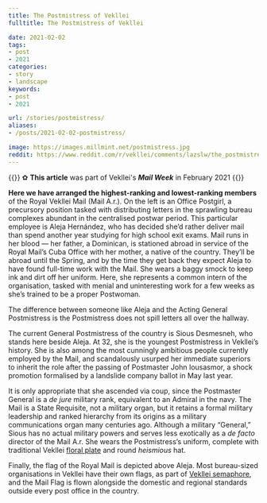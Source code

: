 ```yaml
---
title: The Postmistress of Vekllei
fulltitle: The Postmistress of Vekllei

date: 2021-02-02
tags:
- post
- 2021
categories:
- story
- landscape
keywords:
- post
- 2021

url: /stories/postmistress/
aliases:
- /posts/2021-02-02-postmistress/

image: https://images.millmint.net/postmistress.jpg
reddit: https://www.reddit.com/r/vekllei/comments/lazslw/the_postmistress_of_vekllei/
---
```


{{<hint>}}
✿ **This article** was part of Vekllei's ***Mail Week*** in February 2021
{{</hint>}}

**Here we have arranged the highest-ranking and lowest-ranking members** of the Royal Vekllei Mail (Mail A.r.). On the left is an Office Postgirl, a precursory position tasked with distributing letters in the sprawling bureau complexes abundant in the centralised postwar period. This particular employee is Aleja Hernández, who has decided she’d rather deliver mail than spend another year studying for high school exit exams. Mail runs in her blood — her father, a Dominican, is stationed abroad in service of the Royal Mail’s Cuba Office with her mother, a native of the country. They’ll be abroad until the Spring, and by the time they get back they expect Aleja to have found full-time work with the Mail. She wears a baggy smock to keep ink and dirt off her uniform. Here, she represents a common intern of the organisation, tasked with menial and uninteresting work for a few weeks as she’s trained to be a proper Postwoman.

The difference between someone like Aleja and the Acting General Postmistress is the Postmistress does not spill letters all over the hallway.

The current General Postmistress of the country is Sious Desmesneh, who stands here beside Aleja. At 32, she is the youngest Postmistress in Vekllei’s history. She is also among the most cunningly ambitious people currently employed by the Mail, and scandalously usurped her immediate superiors to inherit the role after the passing of Postmaster John Iousasmor, a shock promotion formalised by a landslide company ballot in May last year.

It is only appropriate that she ascended via coup, since the Postmaster General is a *de jure* military rank, equivalent to an Admiral in the navy. The Mail is a State Requisite, not a military organ, but it retains a formal military leadership and ranked hierarchy from its origins as a military communications organ many centuries ago. Although a military “General,” Sious has no actual military powers and serves less exotically as a *de facto* director of the Mail A.r. She wears the Postmistress’s uniform, complete with traditional Vekllei [floral plate](https://millmint.net/posts/2020-01-11-dress/) and round *heismious* hat.

Finally, the flag of the Royal Mail is depicted above Aleja. Most bureau-sized organisations in Vekllei have their own flags, as part of [Vekllei semaphore](https://millmint.net/factbook/society/culture/language/#7-vekllei-semaphore), and the Mail Flag is flown alongside the domestic and regional standards outside every post office in the country.
